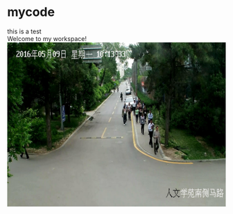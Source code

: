 # mycode<br />
this is a test<br />
Welcome to my workspace!<br />
![image](https://github.com/changyq12/mycode/raw/master/screenshots/vim-screenshot.JPG)
